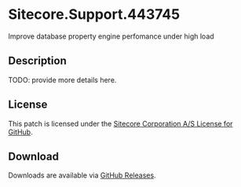# Sitecore.Support.443745
Improve database property engine perfomance under high load

## Description
TODO: provide more details here.

## License  
This patch is licensed under the [Sitecore Corporation A/S License for GitHub](https://github.com/sitecoresupport/Sitecore.Support.443745/blob/master/LICENSE).  

## Download  
Downloads are available via [GitHub Releases](https://github.com/sitecoresupport/Sitecore.Support.443745/releases).  